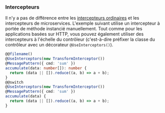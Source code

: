 ### Intercepteurs

Il n'y a pas de différence entre les [intercepteurs ordinaires](/intercepteurs) et les intercepteurs de microservices. L'exemple suivant utilise un intercepteur à portée de méthode instancié manuellement. Tout comme pour les applications basées sur HTTP, vous pouvez également utiliser des intercepteurs à l'échelle du contrôleur (c'est-à-dire préfixer la classe du contrôleur avec un décorateur `@UseInterceptors()`).

```typescript
@@filename()
@UseInterceptors(new TransformInterceptor())
@MessagePattern({ cmd: 'sum' })
accumulate(data: number[]): number {
  return (data || []).reduce((a, b) => a + b);
}
@@switch
@UseInterceptors(new TransformInterceptor())
@MessagePattern({ cmd: 'sum' })
accumulate(data) {
  return (data || []).reduce((a, b) => a + b);
}
```
